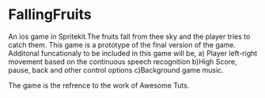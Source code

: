 # FallingFruits
An ios game in Spritekit.The fruits fall from thee sky and the player tries to catch them. This game is a prototype of the final version of the game.
Additonal funcationaly to be included in this game will be,
a) Player left-right movement based on the continuous speech recognition
b)High Score, pause, back and other control options
c)Background game music.



The game is the refrence to the work of Awesome Tuts.
